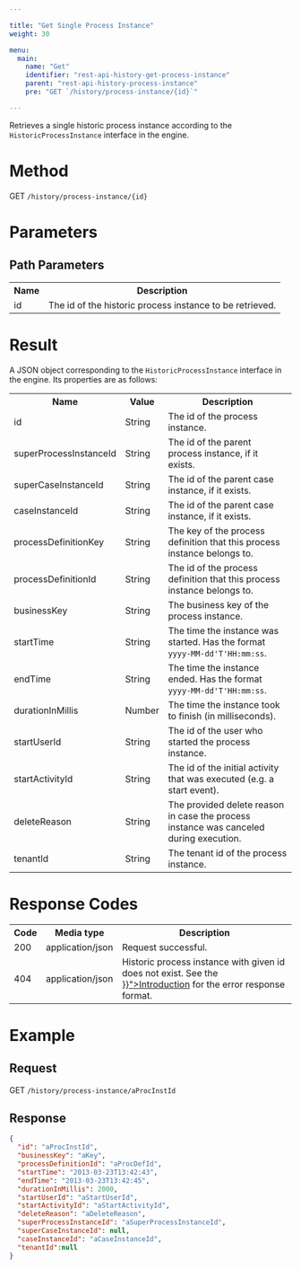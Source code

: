 ```yaml
---

title: "Get Single Process Instance"
weight: 30

menu:
  main:
    name: "Get"
    identifier: "rest-api-history-get-process-instance"
    parent: "rest-api-history-process-instance"
    pre: "GET `/history/process-instance/{id}`"

---
```



Retrieves a single historic process instance according to the `HistoricProcessInstance` interface in the engine.


# Method

GET `/history/process-instance/{id}`


# Parameters

## Path Parameters

<table class="table table-striped">
  <tr>
    <th>Name</th>
    <th>Description</th>
  </tr>
  <tr>
    <td>id</td>
    <td>The id of the historic process instance to be retrieved.</td>
  </tr>
</table>


# Result

A JSON object corresponding to the `HistoricProcessInstance` interface in the engine.
Its properties are as follows:
<table class="table table-striped">
  <tr>
    <th>Name</th>
    <th>Value</th>
    <th>Description</th>
  </tr>
  <tr>
    <td>id</td>
    <td>String</td>
    <td>The id of the process instance.</td>
  </tr>
  <tr>
    <td>superProcessInstanceId</td>
    <td>String</td>
    <td>The id of the parent process instance, if it exists.</td>
  </tr>
  <tr>
    <td>superCaseInstanceId</td>
    <td>String</td>
    <td>The id of the parent case instance, if it exists.</td>
  </tr>
  <tr>
    <td>caseInstanceId</td>
    <td>String</td>
    <td>The id of the parent case instance, if it exists.</td>
  </tr>
  <tr>
    <td>processDefinitionKey</td>
    <td>String</td>
    <td>The key of the process definition that this process instance belongs to.</td>
  </tr>
  <tr>
    <td>processDefinitionId</td>
    <td>String</td>
    <td>The id of the process definition that this process instance belongs to.</td>
  </tr>
  <tr>
    <td>businessKey</td>
    <td>String</td>
    <td>The business key of the process instance.</td>
  </tr>
  <tr>
    <td>startTime</td>
    <td>String</td>
    <td>The time the instance was started. Has the format <code>yyyy-MM-dd'T'HH:mm:ss</code>.</td>
  </tr>
  <tr>
    <td>endTime</td>
    <td>String</td>
    <td>The time the instance ended. Has the format <code>yyyy-MM-dd'T'HH:mm:ss</code>.</td>
  </tr>
  <tr>
    <td>durationInMillis</td>
    <td>Number</td>
    <td>The time the instance took to finish (in milliseconds).</td>
  </tr>
  <tr>
    <td>startUserId</td>
    <td>String</td>
    <td>The id of the user who started the process instance.</td>
  </tr>
  <tr>
    <td>startActivityId</td>
    <td>String</td>
    <td>The id of the initial activity that was executed (e.g. a start event).</td>
  </tr>
  <tr>
    <td>deleteReason</td>
    <td>String</td>
    <td>The provided delete reason in case the process instance was canceled during execution.</td>
  </tr>
  <tr>
    <td>tenantId</td>
    <td>String</td>
    <td>The tenant id of the process instance.</td>
  </tr>
</table>


# Response Codes

<table class="table table-striped">
  <tr>
    <th>Code</th>
    <th>Media type</th>
    <th>Description</th>
  </tr>
  <tr>
    <td>200</td>
    <td>application/json</td>
    <td>Request successful.</td>
  </tr>
  <tr>
    <td>404</td>
    <td>application/json</td>
    <td>Historic process instance with given id does not exist. See the <a href="{{< ref "/reference/rest/overview/_index.md#error-handling" >}}">Introduction</a> for the error response format.</td>
  </tr>
</table>


# Example

## Request

GET `/history/process-instance/aProcInstId`

## Response

```json
{
  "id": "aProcInstId",
  "businessKey": "aKey",
  "processDefinitionId": "aProcDefId",
  "startTime": "2013-03-23T13:42:43",
  "endTime": "2013-03-23T13:42:45",
  "durationInMillis": 2000,
  "startUserId": "aStartUserId",
  "startActivityId": "aStartActivityId",
  "deleteReason": "aDeleteReason",
  "superProcessInstanceId": "aSuperProcessInstanceId",
  "superCaseInstanceId": null,
  "caseInstanceId": "aCaseInstanceId",
  "tenantId":null
}
```
